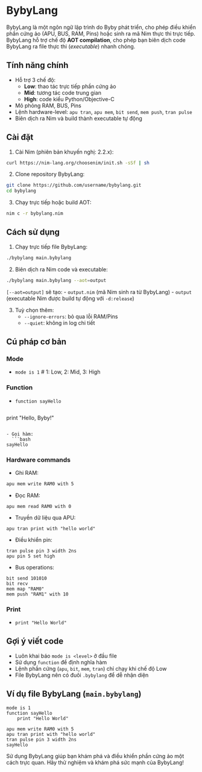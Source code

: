 # BybyLang

BybyLang là một ngôn ngữ lập trình do Byby phát triển, cho phép điều khiển 
phần cứng ảo (APU, BUS, RAM, Pins) hoặc sinh ra mã Nim thực thi trực tiếp. 
BybyLang hỗ trợ chế độ **AOT compilation**, cho phép bạn biên dịch code 
BybyLang ra file thực thi (<em>executable</em>) nhanh chóng.

## Tính năng chính

- Hỗ trợ 3 chế độ:
  - **Low**: thao tác trực tiếp phần cứng ảo
  - **Mid**: tương tác code trung gian
  - **High**: code kiểu Python/Objective-C
- Mô phỏng RAM, BUS, Pins
- Lệnh hardware-level: `apu tran`, `apu mem`, `bit send`, `mem push`, 
`tran pulse`
- Biên dịch ra Nim và build thành executable tự động

## Cài đặt

1. Cài Nim (phiên bản khuyến nghị: 2.2.x):
```bash
curl https://nim-lang.org/choosenim/init.sh -sSf | sh
```

2. Clone repository BybyLang:
```bash
git clone https://github.com/username/bybylang.git
cd bybylang
```

3. Chạy trực tiếp hoặc build AOT:
```bash
nim c -r bybylang.nim
```

## Cách sử dụng

1. Chạy trực tiếp file BybyLang:
```bash
./bybylang main.bybylang
```

2. Biên dịch ra Nim code và executable:
```bash
./bybylang main.bybylang --aot=output
```
   `[--aot=output]` sẽ tạo:
     - `output.nim` (mã Nim sinh ra từ BybyLang)
     - `output` (executable Nim được build tự động với `-d:release`)

3. Tuỳ chọn thêm:
   - `--ignore-errors`: bỏ qua lỗi RAM/Pins
   - `--quiet`: không in log chi tiết

## Cú pháp cơ bản

### Mode

- `mode is 1` # 1: Low, 2: Mid, 3: High

### Function

- `function sayHello`
    ```
print "Hello, Byby!"
```

- Gọi hàm:
  ```bash
sayHello
```

### Hardware commands

- Ghi RAM:
```bash
apu mem write RAM0 with 5
```
- Đọc RAM:
```
apu mem read RAM0 with 0
```
- Truyền dữ liệu qua APU:
```bybylang
apu tran print with "hello world"
```
- Điều khiển pin:
```bybylang
tran pulse pin 3 width 2ns
apu pin 5 set high
```
- Bus operations:
```bybylang
bit send 101010
bit recv
mem map "RAM0"
mem push "RAM1" with 10
```

### Print

- `print "Hello World"`

## Gợi ý viết code

- Luôn khai báo `mode is <level>` ở đầu file
- Sử dụng `function` để định nghĩa hàm
- Lệnh phần cứng (`apu`, `bit`, `mem`, `tran`) chỉ chạy khi chế độ Low
- File BybyLang nên có đuôi `.bybylang` để dễ nhận diện

## Ví dụ file BybyLang (`main.bybylang`)

```bybylang
mode is 1
function sayHello
    print "Hello World"

apu mem write RAM0 with 5
apu tran print with "hello world"
tran pulse pin 3 width 2ns
sayHello
```

Sử dụng BybyLang giúp bạn khám phá và điều khiển phần cứng ảo một cách 
trực quan. Hãy thử nghiệm và khám phá sức mạnh của BybyLang!

